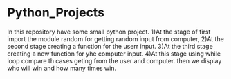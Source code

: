 # Python_Projects
In this repository have some small python project. 
1)At the stage of first import the module random for getting random input from computer,
2)At the second stage creating a function for the userr input.
3)At the third stage creating a new function for yhe computer input.
4)At this stage using while loop compare th cases geting from the user and computer.
  then we display who will win and how many times win.
